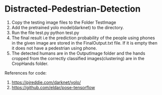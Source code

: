 # Distracted-Pedestrian-Detection

1. Copy the testing image files to the Folder TestImage
2. Add the pretrained yolo model(darknet) to the directory.
2. Run the file test.py
	python test.py
3. The final result i.e the prediction probability of the people using phones in the given image are stored in the FinalOutput.txt file. If it is empty then it does not have a pedestrian using phone.
4. The detected humans are in the OutputImage folder and the hands cropped from the correctly classified images(clustering) are in the CropHands folder.

References for code:
1. https://pjreddie.com/darknet/yolo/
2. https://github.com/eldar/pose-tensorflow
